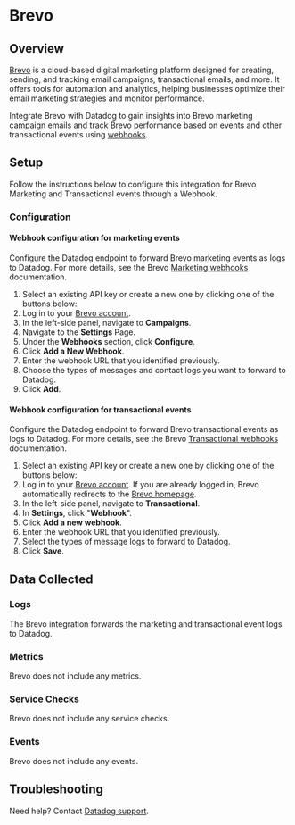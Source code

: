 # Brevo

## Overview

[Brevo][1] is a cloud-based digital marketing platform designed for creating, sending, and tracking email campaigns, transactional emails, and more. It offers tools for automation and analytics, helping businesses optimize their email marketing strategies and monitor performance.

Integrate Brevo with Datadog to gain insights into Brevo marketing campaign emails and track Brevo performance based on events and other transactional events using [webhooks][2].

## Setup

Follow the instructions below to configure this integration for Brevo Marketing and Transactional events through a Webhook.

### Configuration

#### Webhook configuration for marketing events
Configure the Datadog endpoint to forward Brevo marketing events as logs to Datadog. For more details, see the Brevo [Marketing webhooks][3] documentation.

1. Select an existing API key or create a new one by clicking one of the buttons below:
2. Log in to your [Brevo account][4].
3. In the left-side panel, navigate to **Campaigns**.
4. Navigate to the **Settings** Page.
5. Under the **Webhooks** section, click **Configure**.
6. Click **Add a New Webhook**.
7. Enter the webhook URL that you identified previously.
8. Choose the types of messages and contact logs you want to forward to Datadog.
9. Click **Add**.

#### Webhook configuration for transactional events
Configure the Datadog endpoint to forward Brevo transactional events as logs to Datadog. For more details, see the Brevo [Transactional webhooks][5] documentation.

1. Select an existing API key or create a new one by clicking one of the buttons below:
2. Log in to your [Brevo account][4]. If you are already logged in, Brevo automatically redirects to the [Brevo homepage][6].
3. In the left-side panel, navigate to **Transactional**.
4. In **Settings**, click "**Webhook**".
5. Click **Add a new webhook**.
6. Enter the webhook URL that you identified previously.
7. Select the types of message logs to forward to Datadog.
8. Click **Save**.

## Data Collected

### Logs
The Brevo integration forwards the marketing and transactional event logs to Datadog.

### Metrics
Brevo does not include any metrics.

### Service Checks
Brevo does not include any service checks.

### Events
Brevo does not include any events.

## Troubleshooting

Need help? Contact [Datadog support][7].

[1]: https://www.brevo.com/products/marketing-platform/
[2]: https://developers.brevo.com/docs/how-to-use-webhooks
[3]: https://developers.brevo.com/docs/marketing-webhooks
[4]: https://login.brevo.com/
[5]: https://developers.brevo.com/docs/transactional-webhooks
[6]: https://app.brevo.com/
[7]: https://docs.datadoghq.com/help/

